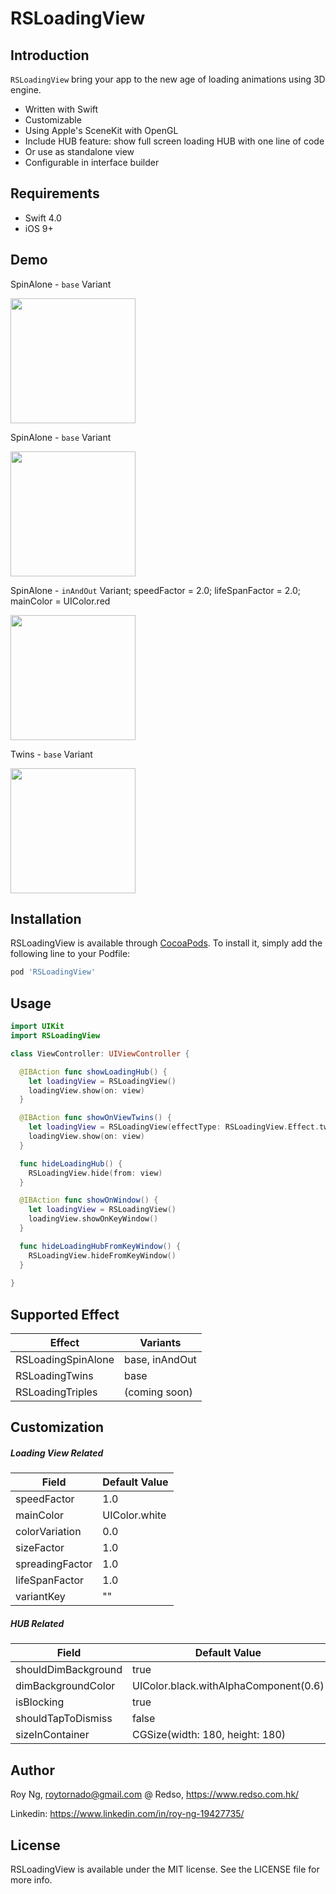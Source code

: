 # RSLoadingView

## Introduction

`RSLoadingView` bring your app to the new age of loading animations using 3D engine.
- Written with Swift
- Customizable
- Using Apple's SceneKit with OpenGL
- Include HUB feature: show full screen loading HUB with one line of code
- Or use as standalone view
- Configurable in interface builder

## Requirements
- Swift 4.0
- iOS 9+

## Demo
SpinAlone - `base` Variant

<img src="./screenshots_normal.png" width="200">

SpinAlone - `base` Variant

<img src="./gif_normal.gif" width="200">

SpinAlone - `inAndOut` Variant; speedFactor = 2.0; lifeSpanFactor = 2.0; mainColor = UIColor.red

<img src="./gif_inout.gif" width="200">

Twins - `base` Variant

<img src="./gif_twins.gif" width="200">

## Installation
RSLoadingView is available through [CocoaPods](http://cocoapods.org). To install
it, simply add the following line to your Podfile:

```ruby
pod 'RSLoadingView'
```

## Usage
```swift
import UIKit
import RSLoadingView

class ViewController: UIViewController {

  @IBAction func showLoadingHub() {
    let loadingView = RSLoadingView()
    loadingView.show(on: view)
  }

  @IBAction func showOnViewTwins() {
    let loadingView = RSLoadingView(effectType: RSLoadingView.Effect.twins)
    loadingView.show(on: view)
  }

  func hideLoadingHub() {
    RSLoadingView.hide(from: view)
  }

  @IBAction func showOnWindow() {
    let loadingView = RSLoadingView()
    loadingView.showOnKeyWindow()
  }

  func hideLoadingHubFromKeyWindow() {
    RSLoadingView.hideFromKeyWindow()
  }
  
}

```

## Supported Effect
| Effect | Variants |
| ------ | ------ |
| RSLoadingSpinAlone | base, inAndOut |
| RSLoadingTwins | base |
| RSLoadingTriples | (coming soon) |

## Customization
##### Loading View Related
| Field | Default Value |
| ------ | ------ |
| speedFactor | 1.0 |
| mainColor | UIColor.white |
| colorVariation | 0.0 |
| sizeFactor | 1.0 |
| spreadingFactor | 1.0 |
| lifeSpanFactor | 1.0 |
| variantKey | "" |
##### HUB Related
| Field | Default Value |
| ------ | ------ |
| shouldDimBackground | true |
| dimBackgroundColor | UIColor.black.withAlphaComponent(0.6) |
| isBlocking | true |
| shouldTapToDismiss | false |
| sizeInContainer | CGSize(width: 180, height: 180) |

## Author

Roy Ng, roytornado@gmail.com
@ Redso, https://www.redso.com.hk/

Linkedin: https://www.linkedin.com/in/roy-ng-19427735/

## License

RSLoadingView is available under the MIT license. See the LICENSE file for more info.

